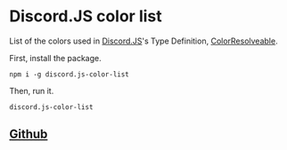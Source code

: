 # Discord.JS color list
List of the colors used in [Discord.JS](https://discord.js.org)'s Type Definition, [ColorResolveable](https://discord.js.org/#/docs/main/stable/typedef/ColorResolvable).

First, install the package.
```
npm i -g discord.js-color-list
```

Then, run it.
```
discord.js-color-list
```

## [Github](https://github.com/hiimjustin000/discord.js-color-list)